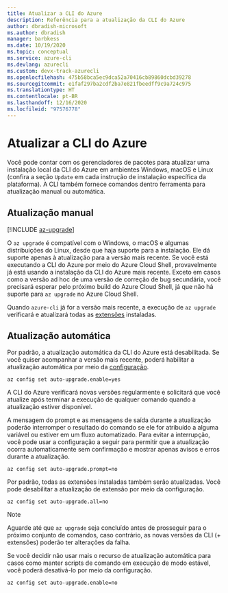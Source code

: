 ```yaml
---
title: Atualizar a CLI do Azure
description: Referência para a atualização da CLI do Azure
author: dbradish-microsoft
ms.author: dbradish
manager: barbkess
ms.date: 10/19/2020
ms.topic: conceptual
ms.service: azure-cli
ms.devlang: azurecli
ms.custom: devx-track-azurecli
ms.openlocfilehash: 475b58bca5ec9dca52a70416cb89860dcbd39278
ms.sourcegitcommit: e1faf297ba2cdf2ba7e821fbeedff9c9a724c975
ms.translationtype: HT
ms.contentlocale: pt-BR
ms.lasthandoff: 12/16/2020
ms.locfileid: "97576778"
---
```

# <a name="update-the-azure-cli"></a>Atualizar a CLI do Azure

Você pode contar com os gerenciadores de pacotes para atualizar uma instalação local da CLI do Azure em ambientes Windows, macOS e Linux (confira a seção `Update` em cada instrução de instalação específica da plataforma). A CLI também fornece comandos dentro ferramenta para atualização manual ou automática.

## <a name="manual-update"></a>Atualização manual
[!INCLUDE [az-upgrade](includes/az-upgrade.md)]

O `az upgrade` é compatível com o Windows, o macOS e algumas distribuições do Linux, desde que haja suporte para a instalação. Ele dá suporte apenas à atualização para a versão mais recente. Se você está executando a CLI do Azure por meio do Azure Cloud Shell, provavelmente já está usando a instalação da CLI do Azure mais recente. Exceto em casos como a versão ad hoc de uma versão de correção de bug secundária, você precisará esperar pelo próximo build do Azure Cloud Shell, já que não há suporte para `az upgrade` no Azure Cloud Shell.

Quando `azure-cli` já for a versão mais recente, a execução de `az upgrade` verificará e atualizará todas as [extensões](azure-cli-extensions-overview.md) instaladas.

## <a name="automatic-update"></a>Atualização automática

Por padrão, a atualização automática da CLI do Azure está desabilitada. Se você quiser acompanhar a versão mais recente, poderá habilitar a atualização automática por meio da [configuração](/cli/azure/config).

```azurecli
az config set auto-upgrade.enable=yes
```

A CLI do Azure verificará novas versões regularmente e solicitará que você atualize após terminar a execução de qualquer comando quando a atualização estiver disponível.

A mensagem do prompt e as mensagens de saída durante a atualização poderão interromper o resultado do comando se ele for atribuído a alguma variável ou estiver em um fluxo automatizado. Para evitar a interrupção, você pode usar a configuração a seguir para permitir que a atualização ocorra automaticamente sem confirmação e mostrar apenas avisos e erros durante a atualização.

```azurecli
az config set auto-upgrade.prompt=no
```

Por padrão, todas as extensões instaladas também serão atualizadas. Você pode desabilitar a atualização de extensão por meio da configuração.

```azurecli
az config set auto-upgrade.all=no
```

> [!NOTE]
> Aguarde até que `az upgrade` seja concluído antes de prosseguir para o próximo conjunto de comandos, caso contrário, as novas versões da CLI (+ extensões) poderão ter alterações da falha.

Se você decidir não usar mais o recurso de atualização automática para casos como manter scripts de comando em execução de modo estável, você poderá desativá-lo por meio da configuração.
```azurecli
az config set auto-upgrade.enable=no
```
